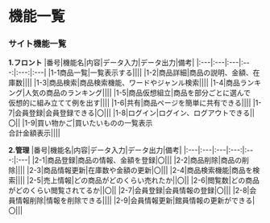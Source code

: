 # 機能一覧
### サイト機能一覧
**1.フロント**
|番号|機能名|内容|データ入力|データ出力|備考|
|:---|:---|:---|:---:|:---:|:---|
|1-1商品一覧|一覧表示する||||
|1-2|商品詳細|商品の説明、金額、在庫数||||
|1-3|商品検索|商品検索機能、ワードやジャンル検索||||
|1-4|商品ランキング|人気の商品のランキング||||
|1-5|商品仮想組立|商品を部分ごとに選んで<br>仮想的に組み立てて例を出す||||
|1-6|共有|商品ページを簡単に共有できる||||
|1-7|会員登録|会員登録できる|〇|||
|1-8|ログイン|ログイン、ログアウトできる||〇||
|1-9|買い物かご|買いたいものの一覧表示<br>合計金額表示||||

**2.管理**
|番号|機能名|内容|データ入力|データ出力|備考|
|:---|:---|:---|:---:|:---:|:---|
|2-1|商品登録|商品の情報、金額を登録|〇|||
|2-2|商品削除|商品の削除||||
|2-3|商品情報更新|在庫数や金額の更新|〇|||
|2-4|商品検索機能|商品を検索||||
|2-5|売上情報|どの商品がどのくらい売れたか||〇||
|2-6|閲覧数|どの商品がどのくらい閲覧されてるか||〇||
|2-7|会員登録|会員情報の登録|〇|||
|2-8|会員情報削除|情報を削除できる||||
|2-9|会員情報更新|館員情報の更新ができる|〇|||
